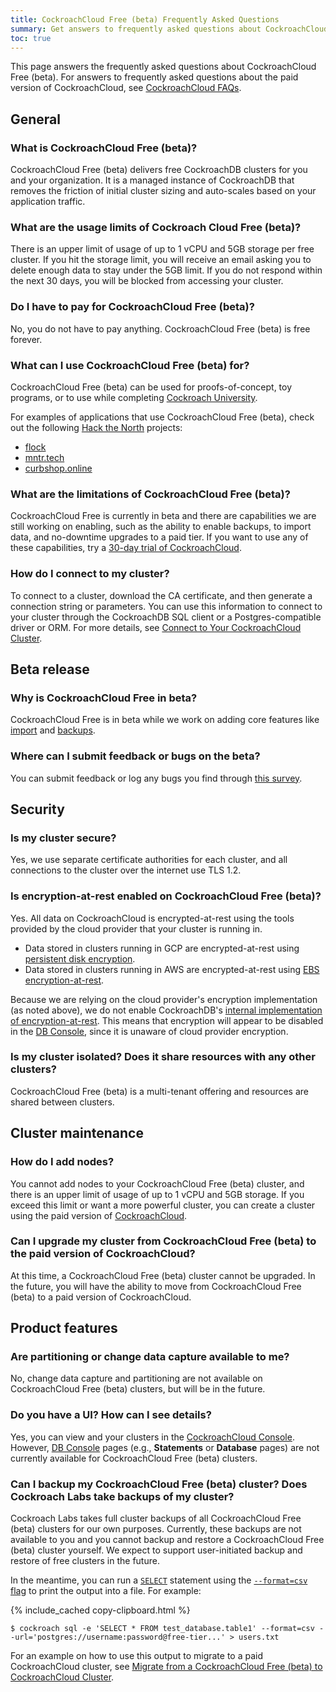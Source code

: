 ```yaml
---
title: CockroachCloud Free (beta) Frequently Asked Questions
summary: Get answers to frequently asked questions about CockroachCloud Free (beta)
toc: true
---
```


This page answers the frequently asked questions about CockroachCloud Free (beta). For answers to frequently asked questions about the paid version of CockroachCloud, see [CockroachCloud FAQs](frequently-asked-questions.html).

## General

### What is CockroachCloud Free (beta)?

CockroachCloud Free (beta) delivers free CockroachDB clusters for you and your organization. It is a managed instance of CockroachDB that removes the friction of initial cluster sizing and auto-scales based on your application traffic.

### What are the usage limits of Cockroach Cloud Free (beta)?

There is an upper limit of usage of up to 1 vCPU and 5GB storage per free cluster. If you hit the storage limit, you will receive an email asking you to delete enough data to stay under the 5GB limit. If you do not respond within the next 30 days, you will be blocked from accessing your cluster.

### Do I have to pay for CockroachCloud Free (beta)?

No, you do not have to pay anything. CockroachCloud Free (beta) is free forever.

### What can I use CockroachCloud Free (beta) for?

CockroachCloud Free (beta) can be used for proofs-of-concept, toy programs, or to use while completing [Cockroach University](https://www.cockroachlabs.com/cockroach-university/).

For examples of applications that use CockroachCloud Free (beta), check out the following [Hack the North](https://hackthenorth.com/) projects:

- [flock](https://devpost.com/software/flock-figure-out-what-film-to-watch-with-friends)
- [mntr.tech](https://devpost.com/software/mntr-tech)
- [curbshop.online](https://devpost.com/software/curbshop-online)

### What are the limitations of CockroachCloud Free (beta)?

CockroachCloud Free is currently in beta and there are capabilities we are still working on enabling, such as the ability to enable backups, to import data, and no-downtime upgrades to a paid tier. If you want to use any of these capabilities, try a [30-day trial of CockroachCloud](quickstart-trial-cluster.html).

### How do I connect to my cluster?

To connect to a cluster, download the CA certificate, and then generate a connection string or parameters. You can use this information to connect to your cluster through the CockroachDB SQL client or a Postgres-compatible driver or ORM. For more details, see [Connect to Your CockroachCloud Cluster](connect-to-your-cluster.html).

## Beta release

### Why is CockroachCloud Free in beta?

CockroachCloud Free is in beta while we work on adding core features like [import](../{{site.versions["stable"]}}/import.html) and [backups](backups-page.html).

### Where can I submit feedback or bugs on the beta?

You can submit feedback or log any bugs you find through [this survey](https://forms.gle/jWNgmCFtF4y15ePw5).

## Security

### Is my cluster secure?

Yes, we use separate certificate authorities for each cluster, and all connections to the cluster over the internet use TLS 1.2.

### Is encryption-at-rest enabled on CockroachCloud Free (beta)?

Yes. All data on CockroachCloud is encrypted-at-rest using the tools provided by the cloud provider that your cluster is running in.

- Data stored in clusters running in GCP are encrypted-at-rest using [persistent disk encryption](https://cloud.google.com/compute/docs/disks#pd_encryption).
- Data stored in clusters running in AWS are encrypted-at-rest using [EBS encryption-at-rest](https://docs.aws.amazon.com/AWSEC2/latest/UserGuide/EBSEncryption.html).

Because we are relying on the cloud provider's encryption implementation (as noted above), we do not enable CockroachDB's [internal implementation of encryption-at-rest](../{{site.versions["stable"]}}/encryption.html#encryption-at-rest-enterprise). This means that encryption will appear to be disabled in the [DB Console](../{{site.versions["stable"]}}/ui-overview.html), since it is unaware of cloud provider encryption.

### Is my cluster isolated? Does it share resources with any other clusters?

CockroachCloud Free (beta) is a multi-tenant offering and resources are shared between clusters.

## Cluster maintenance

### How do I add nodes?

You cannot add nodes to your CockroachCloud Free (beta) cluster, and there is an upper limit of usage of up to 1 vCPU and 5GB storage. If you exceed this limit or want a more powerful cluster, you can create a cluster using the paid version of [CockroachCloud](create-your-cluster.html).

### Can I upgrade my cluster from CockroachCloud Free (beta) to the paid version of CockroachCloud?

At this time, a CockroachCloud Free (beta) cluster cannot be upgraded. In the future, you will have the ability to move from CockroachCloud Free (beta) to a paid version of CockroachCloud.

## Product features

### Are partitioning or change data capture available to me?

No, change data capture and partitioning are not available on CockroachCloud Free (beta) clusters, but will be in the future.

### Do you have a UI? How can I see details?

Yes, you can view and your clusters in the [CockroachCloud Console](https://cockroachlabs.cloud/). However, [DB Console](../{{site.versions["stable"]}}/ui-overview.html) pages (e.g., **Statements** or **Database** pages) are not currently available for CockroachCloud Free (beta) clusters.

### Can I backup my CockroachCloud Free (beta) cluster? Does Cockroach Labs take backups of my cluster?

Cockroach Labs takes full cluster backups of all CockroachCloud Free (beta) clusters for our own purposes. Currently, these backups are not available to you and you cannot backup and restore a CockroachCloud Free (beta) cluster yourself. We expect to support user-initiated backup and restore of free clusters in the future.

In the meantime, you can run a [`SELECT`](../{{site.versions["stable"]}}/select.html) statement using the [`--format=csv` flag](../{{site.versions["stable"]}}/cockroach-sql.html#general) to print the output into a file. For example:

{% include_cached copy-clipboard.html %}
~~~
$ cockroach sql -e 'SELECT * FROM test_database.table1' --format=csv --url='postgres://username:password@free-tier...' > users.txt
~~~

For an example on how to use this output to migrate to a paid CockroachCloud cluster, see [Migrate from a CockroachCloud Free (beta) to CockroachCloud Cluster](migrate-from-free-to-dedicated.html).

